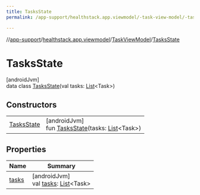 ```yaml
---
title: TasksState
permalink: /app-support/healthstack.app.viewmodel/-task-view-model/-tasks-state/index.html

---
```

//[app-support](../../../../index.html)/[healthstack.app.viewmodel](../../index.html)/[TaskViewModel](../index.html)/[TasksState](index.html)



# TasksState



[androidJvm]\
data class [TasksState](index.html)(val tasks: [List](https://kotlinlang.org/api/latest/jvm/stdlib/kotlin.collections/-list/index.html)&lt;Task&gt;)



## Constructors


| | |
|---|---|
| [TasksState](-tasks-state.html) | [androidJvm]<br>fun [TasksState](-tasks-state.html)(tasks: [List](https://kotlinlang.org/api/latest/jvm/stdlib/kotlin.collections/-list/index.html)&lt;Task&gt;) |


## Properties


| Name | Summary |
|---|---|
| [tasks](tasks.html) | [androidJvm]<br>val [tasks](tasks.html): [List](https://kotlinlang.org/api/latest/jvm/stdlib/kotlin.collections/-list/index.html)&lt;Task&gt; |

